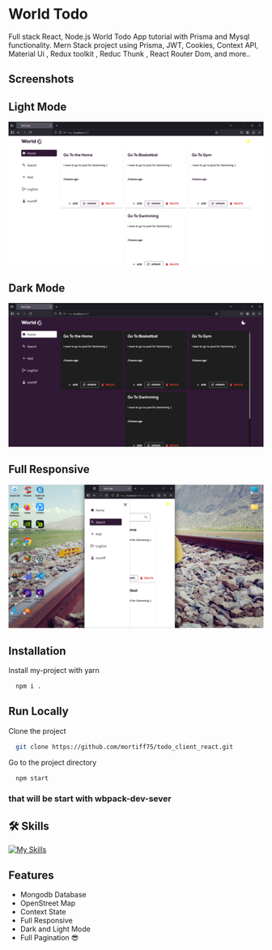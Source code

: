 # World Todo

Full stack React, Node.js World Todo App tutorial with Prisma and Mysql functionality. Mern Stack project using Prisma, JWT, Cookies, Context API, Material Ui , Redux toolkit , Reduc Thunk , React Router Dom, and more..

## Screenshots

## Light Mode

![App Screenshot](<https://raw.githubusercontent.com/mortiff75/todo_client_react/refs/heads/main/Screenshot%20(213).png>)

## Dark Mode

![App Screenshot](<https://github.com/mortiff75/todo_client_react/blob/main/Screenshot%20(214).png?raw=true>)

## Full Responsive

![App Screenshot](<https://github.com/mortiff75/todo_client_react/blob/main/Screenshot%20(216).png?raw=true>)

## Installation

Install my-project with yarn

```bash
  npm i .
```

## Run Locally

Clone the project

```bash
  git clone https://github.com/mortiff75/todo_client_react.git
```

Go to the project directory

```bash
  npm start
```

### that will be start with wbpack-dev-sever

## 🛠 Skills

[![My Skills](https://skillicons.dev/icons?i=js,html,css,react,redux,prisma,mysql,nodejs,npm,materialui,express&)](https://skillicons.dev)

## Features

- Mongodb Database
- OpenStreet Map
- Context State
- Full Responsive
- Dark and Light Mode
- Full Pagination 😎
